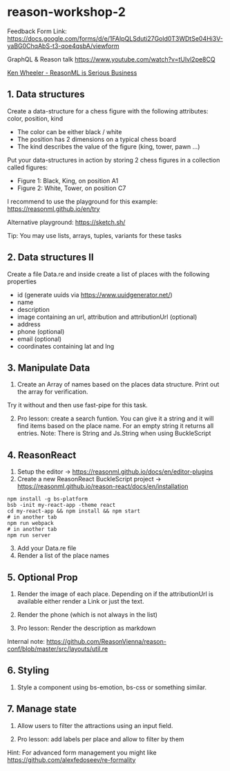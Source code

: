 # reason-workshop-2

Feedback Form Link: https://docs.google.com/forms/d/e/1FAIpQLSduti27Gold0T3WDtSe04Hi3V-yaBG0ChqAbS-t3-qoe4qsbA/viewform

GraphQL & Reason talk https://www.youtube.com/watch?v=tUIvl2pe8CQ

[Ken Wheeler - ReasonML is Serious Business](https://www.youtube.com/watch?v=lzEweA7RPi0)

## 1. Data structures

Create a data-structure for a chess figure with the following attributes: color, position, kind

- The color can be either black / white
- The position has 2 dimensions on a typical chess board
- The kind describes the value of the figure (king, tower, pawn …)

Put your data-structures in action by storing 2 chess figures in a collection called figures:

- Figure 1: Black, King, on position A1
- Figure 2: White, Tower, on position C7

I recommend to use the playground for this example: https://reasonml.github.io/en/try

Alternative playground: https://sketch.sh/

Tip: You may use lists, arrays, tuples, variants for these tasks

## 2. Data structures II

Create a file Data.re and inside create a list of places with the following properties

- id (generate uuids via https://www.uuidgenerator.net/)
- name
- description
- image containing an url, attribution and attributionUrl (optional)
- address
- phone (optional)
- email (optional)
- coordinates containing lat and lng

## 3. Manipulate Data

1. Create an Array of names based on the places data structure. Print out the array for verification.

Try it without and then use fast-pipe for this task.

2. Pro lesson: create a search funtion. You can give it a string and it will find items based on the place name. For an empty string it returns all entries. Note: There is String and Js.String when using BuckleScript

## 4. ReasonReact

1. Setup the editor -> https://reasonml.github.io/docs/en/editor-plugins
2. Create a new ReasonReact BuckleScript project -> https://reasonml.github.io/reason-react/docs/en/installation

```
npm install -g bs-platform
bsb -init my-react-app -theme react
cd my-react-app && npm install && npm start
# in another tab
npm run webpack
# in another tab
npm run server
```

3. Add your Data.re file
4. Render a list of the place names

## 5. Optional Prop

1. Render the image of each place. Depending on if the attributionUrl is available either render a Link or just the text.

2. Render the phone (which is not always in the list)

3. Pro lesson: Render the description as markdown

Internal note: https://github.com/ReasonVienna/reason-conf/blob/master/src/layouts/util.re

## 6. Styling

1. Style a component using bs-emotion, bs-css or something similar.

## 7. Manage state

1. Allow users to filter the attractions using an input field.

2. Pro lesson: add labels per place and allow to filter by them

Hint: For advanced form management you might like https://github.com/alexfedoseev/re-formality

